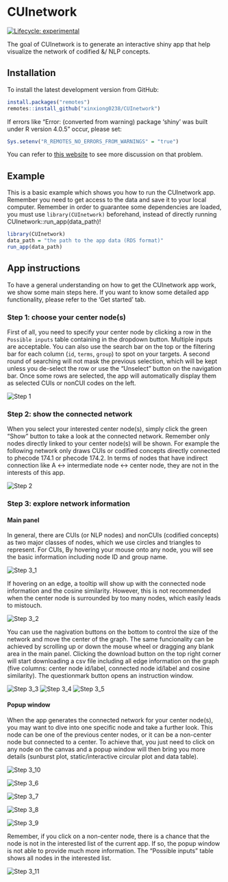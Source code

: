 
<!-- README.md is generated from README.Rmd. Please edit that file -->

# CUInetwork

<!-- badges: start -->

[![Lifecycle:
experimental](https://img.shields.io/badge/lifecycle-experimental-orange.svg)](https://lifecycle.r-lib.org/articles/stages.html#experimental)
<!-- badges: end -->

The goal of CUInetwork is to generate an interactive shiny app that help
visualize the network of codified &/ NLP concepts.

## Installation

To install the latest development version from GitHub:

``` r
install.packages("remotes")
remotes::install_github("xinxiong0238/CUInetwork")
```

If errors like “Error: (converted from warning) package ‘shiny’ was
built under R version 4.0.5” occur, please set:

``` r
Sys.setenv("R_REMOTES_NO_ERRORS_FROM_WARNINGS" = "true")
```

You can refer to [this
website](https://github.com/r-lib/remotes/issues/403) to see more
discussion on that problem.

## Example

This is a basic example which shows you how to run the CUInetwork app.
Remember you need to get access to the data and save it to your local
computer. Remember in order to guarantee some dependencies are loaded,
you must use `library(CUInetwork)` beforehand, instead of directly
running CUInetwork::run\_app(data\_path)\!

``` r
library(CUInetwork)
data_path = "the path to the app data (RDS format)"
run_app(data_path)
```

## App instructions

To have a general understanding on how to get the CUInetwork app work,
we show some main steps here. If you want to know some detailed app
functionality, please refer to the ‘Get started’ tab.

### Step 1: choose your center node(s)

First of all, you need to specify your center node by clicking a row in
the `Possible inputs` table containing in the dropdown button. Multiple
inputs are acceptable. You can also use the search bar on the top or the
filtering bar for each column (`id`, `terms`, `group`) to spot on your
targets. A second round of searching will not mask the previous
selection, which will be kept unless you de-select the row or use the
“Unselect” button on the navigation bar. Once some rows are selected,
the app will automatically display them as selected CUIs or nonCUI codes
on the left.

![Step 1](man/figures/step1.png)

### Step 2: show the connected network

When you select your interested center node(s), simply click the green
“Show” button to take a look at the connected network. Remember only
nodes directly linked to your center node(s) will be shown. For example
the following network only draws CUIs or codified concepts directly
connected to phecode 174.1 or phecode 174.2. In terms of nodes that have
indirect connection like A \<-\> intermediate node \<-\> center node,
they are not in the interests of this app.

![Step 2](man/figures/step2.png)

### Step 3: explore network information

#### Main panel

In general, there are CUIs (or NLP nodes) and nonCUIs (codified
concepts) as two major classes of nodes, which we use circles and
triangles to represent. For CUIs, By hovering your mouse onto any node,
you will see the basic information including node ID and group name.

![Step 3\_1](man/figures/step3.jpg)

If hovering on an edge, a tooltip will show up with the connected node
information and the cosine similarity. However, this is not recommended
when the center node is surrounded by too many nodes, which easily leads
to mistouch.

![Step 3\_2](man/figures/step3_2.jpg)

You can use the nagivation buttons on the bottom to control the size of
the network and move the center of the graph. The same funcionality can
be achieved by scrolling up or down the mouse wheel or dragging any
blank area in the main panel. Clicking the download button on the top
right corner will start downloading a csv file including all edge
information on the graph (five columns: center node id/label, connected
node id/label and cosine similarity). The questionmark button opens an
instruction window.

![Step 3\_3](man/figures/step3_3.jpg) ![Step
3\_4](man/figures/step3_4.jpg) ![Step 3\_5](man/figures/step3_5.jpg)

#### Popup window

When the app generates the connected network for your center node(s),
you may want to dive into one specific node and take a further look.
This node can be one of the previous center nodes, or it can be a
non-center node but connected to a center. To achieve that, you just
need to click on any node on the canvas and a popup window will then
bring you more details (sunburst plot, static/interactive circular plot
and data table).

![Step 3\_10](man/figures/step3_10.jpg)

![Step 3\_6](man/figures/step3_6.jpg)

![Step 3\_7](man/figures/step3_7.jpg)

![Step 3\_8](man/figures/step3_8.jpg)

![Step 3\_9](man/figures/step3_9.jpg)

Remember, if you click on a non-center node, there is a chance that the
node is not in the interested list of the current app. If so, the popup
window is not able to provide much more information. The “Possible
inputs” table shows all nodes in the interested list.

![Step 3\_11](man/figures/step3_11.jpg)

